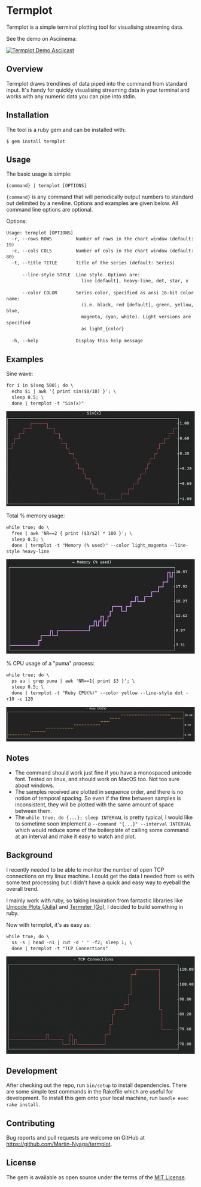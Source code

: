 # Termplot

Termplot is a simple terminal plotting tool for visualising streaming data.

See the demo on Asciinema:

[![Termplot Demo Asciicast](https://asciinema.org/a/3rzeUSXp2fRjnErX0p3SptP5e.png)](https://asciinema.org/a/3rzeUSXp2fRjnErX0p3SptP5e)

## Overview

Termplot draws trendlines of data piped into the command from standard input.
It's handy for quickly visualising streaming data in your terminal and works
with any numeric data you can pipe into stdin.

## Installation

The tool is a ruby gem and can be installed with:

    $ gem install termplot

## Usage

The basic usage is simple:

```
{command} | termplot [OPTIONS]
```

`{command}` is any command that will periodically output numbers to standard out
delimited by a newline. Options and examples are given below. All command line
options are optional.

Options:

```
Usage: termplot [OPTIONS]
  -r, --rows ROWS         Number of rows in the chart window (default: 19)
  -c, --cols COLS         Number of cols in the chart window (default: 80)
  -t, --title TITLE       Title of the series (default: Series)

      --line-style STYLE  Line style. Options are:
                            line [default], heavy-line, dot, star, x

      --color COLOR       Series color, specified as ansi 16-bit color name:
                            (i.e. black, red [default], green, yellow, blue,
                            magenta, cyan, white). Light versions are specified
                            as light_{color}

  -h, --help              Display this help message
```

## Examples

Sine wave:

```
for i in $(seq 500); do \
  echo $i | awk '{ print sin($0/10) }'; \
  sleep 0.5; \
  done | termplot -t "Sin(x)"
```
![Sine Wave Plot](doc/sin.png)

Total % memory usage:
```
while true; do \
  free | awk 'NR==2 { print ($3/$2) * 100 }'; \
  sleep 0.5; \
  done | termplot -t "Memory (% used)" --color light_magenta --line-style heavy-line
```
![Free Memory % Chart](doc/memory.png)

% CPU usage of a "puma" process:
```
while true; do \
  ps au | grep puma | awk 'NR==1{ print $3 }'; \
  sleep 0.5; \
  done | termplot -t "Ruby CPU(%)" --color yellow --line-style dot -r10 -c 120
```
![CPU % Chart](doc/cpu.png)


## Notes

- The command should work just fine if you have a monospaced unicode font.
  Tested on linux, and should work on MacOS too. Not too sure about windows.
- The samples received are plotted in sequence order, and there is no notion of
  temporal spacing. So even if the time between samples is inconsistent, they
  will be plotted with the same amount of space between them.
- The `while true; do {...}; sleep INTERVAL` is pretty typical, I would like to
  sometime soon implement a `--command "{...}" --interval INTERVAL` which would
  reduce some of the boilerplate of calling some command at an interval and make
  it easy to watch and plot.

## Background

I recently needed to be able to monitor the number of open TCP connections on my
linux machine. I could get the data I needed from `ss` with some text processing
but I didn't have a quick and easy way to eyeball the overall trend.

I mainly work with ruby, so taking
inspiration from fantastic libraries like [Unicode Plots
(Julia)](https://github.com/Evizero/UnicodePlots.jl) and
[Termeter (Go)](https://github.com/atsaki/termeter), I decided to build something in
ruby.

Now with termplot, it's as easy as:

```
while true; do \
  ss -s | head -n1 | cut -d ' ' -f2; sleep 1; \
  done | termplot -t "TCP Connections"
```

![TCP Connections](doc/tcp.png)

## Development

After checking out the repo, run `bin/setup` to install dependencies. There are
some simple test commands in the Rakefile which are useful for development. To
install this gem onto your local machine, run `bundle exec rake install`.

## Contributing

Bug reports and pull requests are welcome on GitHub at
https://github.com/Martin-Nyaga/termplot.

## License

The gem is available as open source under the terms of the [MIT
License](https://opensource.org/licenses/MIT).
